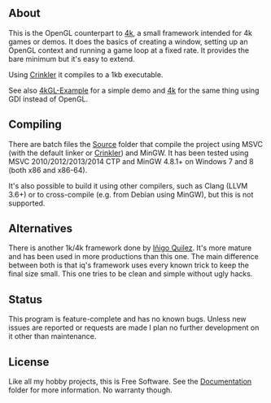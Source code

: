 
## About

This is the OpenGL counterpart to [4k][], a small framework intended for 4k
games or demos. It does the basics of creating a window, setting up an OpenGL
context and running a game loop at a fixed rate. It provides the bare minimum
but it's easy to extend.

Using [Crinkler][] it compiles to a 1kb executable.

See also [4kGL-Example][] for a simple demo and [4k][] for the same thing
using GDI instead of OpenGL.

## Compiling

There are batch files the [Source][] folder that compile the project
using MSVC (with the default linker or [Crinkler][]) and MinGW. It has been
tested using MSVC 2010/2012/2013/2014 CTP and MinGW 4.8.1+ on Windows 7 and 8
(both x86 and x86-64).

It's also possible to build it using other compilers, such as Clang (LLVM 3.6+)
or to cross-compile (e.g. from Debian using MinGW), but this is not supported.

## Alternatives

There is another 1k/4k framework done by [Iñigo Quilez][]. It's more mature
and has been used in more productions than this one. The main difference between
both is that iq's framework uses every known trick to keep the final size small.
This one tries to be clean and simple without ugly hacks.

## Status

This program is feature-complete and has no known bugs. Unless new issues
are reported or requests are made I plan no further development on it other
than maintenance.

## License

Like all my hobby projects, this is Free Software. See the [Documentation][]
folder for more information. No warranty though.

[4kGL-Example]: https://github.com/Beluki/4kGL-Example
[4k]: https://github.com/Beluki/4k

[Crinkler]: http://www.crinkler.net
[Iñigo Quilez]: http://www.iquilezles.org/www/material/isystem1k4k/isystem1k4k.htm

[Documentation]: https://github.com/Beluki/4kGL/tree/master/Documentation
[Source]: https://github.com/Beluki/4kGL/tree/master/Source

